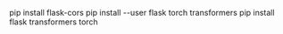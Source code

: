 pip install flask-cors
pip install --user flask torch transformers
pip install flask transformers torch

